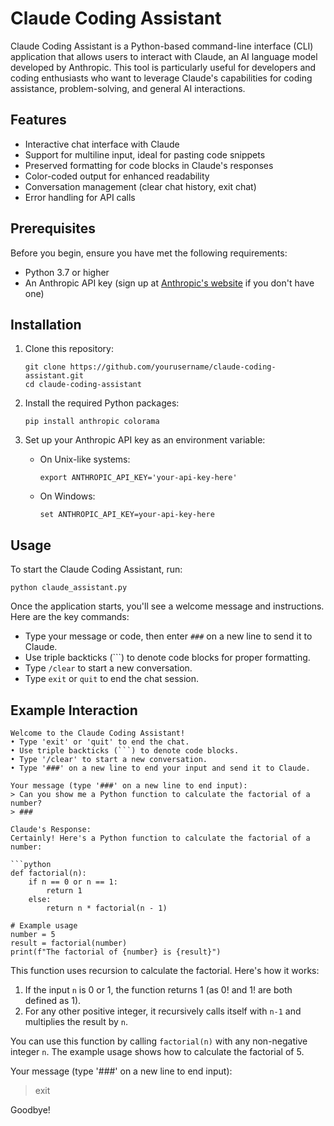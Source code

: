 # Claude Coding Assistant

Claude Coding Assistant is a Python-based command-line interface (CLI) application that allows users to interact with Claude, an AI language model developed by Anthropic. This tool is particularly useful for developers and coding enthusiasts who want to leverage Claude's capabilities for coding assistance, problem-solving, and general AI interactions.

## Features

- Interactive chat interface with Claude
- Support for multiline input, ideal for pasting code snippets
- Preserved formatting for code blocks in Claude's responses
- Color-coded output for enhanced readability
- Conversation management (clear chat history, exit chat)
- Error handling for API calls

## Prerequisites

Before you begin, ensure you have met the following requirements:

- Python 3.7 or higher
- An Anthropic API key (sign up at [Anthropic's website](https://www.anthropic.com) if you don't have one)

## Installation

1. Clone this repository:
   ```
   git clone https://github.com/yourusername/claude-coding-assistant.git
   cd claude-coding-assistant
   ```

2. Install the required Python packages:
   ```
   pip install anthropic colorama
   ```

3. Set up your Anthropic API key as an environment variable:
   - On Unix-like systems:
     ```
     export ANTHROPIC_API_KEY='your-api-key-here'
     ```
   - On Windows:
     ```
     set ANTHROPIC_API_KEY=your-api-key-here
     ```

## Usage

To start the Claude Coding Assistant, run:

```
python claude_assistant.py
```

Once the application starts, you'll see a welcome message and instructions. Here are the key commands:

- Type your message or code, then enter `###` on a new line to send it to Claude.
- Use triple backticks (```) to denote code blocks for proper formatting.
- Type `/clear` to start a new conversation.
- Type `exit` or `quit` to end the chat session.

## Example Interaction

```
Welcome to the Claude Coding Assistant!
• Type 'exit' or 'quit' to end the chat.
• Use triple backticks (```) to denote code blocks.
• Type '/clear' to start a new conversation.
• Type '###' on a new line to end your input and send it to Claude.

Your message (type '###' on a new line to end input):
> Can you show me a Python function to calculate the factorial of a number?
> ###

Claude's Response:
Certainly! Here's a Python function to calculate the factorial of a number:

```python
def factorial(n):
    if n == 0 or n == 1:
        return 1
    else:
        return n * factorial(n - 1)

# Example usage
number = 5
result = factorial(number)
print(f"The factorial of {number} is {result}")
```

This function uses recursion to calculate the factorial. Here's how it works:

1. If the input `n` is 0 or 1, the function returns 1 (as 0! and 1! are both defined as 1).
2. For any other positive integer, it recursively calls itself with `n-1` and multiplies the result by `n`.

You can use this function by calling `factorial(n)` with any non-negative integer `n`. The example usage shows how to calculate the factorial of 5.

Your message (type '###' on a new line to end input):
> exit

Goodbye!
```
